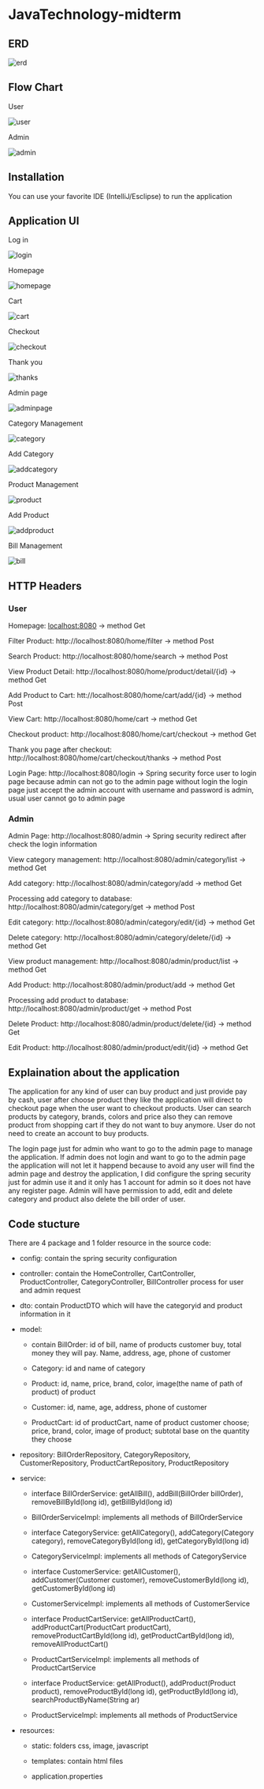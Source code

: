 # JavaTechnology-midterm
## ERD
![erd](https://user-images.githubusercontent.com/74971162/230759390-5cad6c94-b15d-4f07-8d52-3a676a422575.png)
## Flow Chart

User

![user](https://user-images.githubusercontent.com/74971162/230763190-5227235a-684d-448c-a5ca-e2e0d87bf13e.png)

Admin

![admin](https://user-images.githubusercontent.com/74971162/230764500-0744ede8-8663-472c-bf63-64df0f069e0e.png)


## Installation
You can use your favorite IDE (IntelliJ/Esclipse) to run the application

## Application UI
Log in

![login](https://user-images.githubusercontent.com/74971162/230759829-374e03dd-a730-415a-bad4-a5162a921ca0.png)

Homepage

![homepage](https://user-images.githubusercontent.com/74971162/230759759-50fb46a4-6460-4169-b515-6fe3751b5847.png)

Cart

![cart](https://user-images.githubusercontent.com/74971162/230759792-d2b76f03-2f4f-4c79-8ae1-1798d42f4ff1.png)

Checkout

![checkout](https://user-images.githubusercontent.com/74971162/230759802-32e236d4-2340-44f6-b646-69985439fee8.png)

Thank you 

![thanks](https://user-images.githubusercontent.com/74971162/230759809-7ab9a60d-cffa-4809-99a6-03689f1f178c.png)

Admin page

![adminpage](https://user-images.githubusercontent.com/74971162/230759820-3ae4d746-b644-420e-a409-756913c863b1.png)

Category Management

![category](https://user-images.githubusercontent.com/74971162/230759847-e0b1e8c3-e6b9-4db4-9b5a-b035eec3964f.png)

Add Category

![addcategory](https://user-images.githubusercontent.com/74971162/230759861-466b3d67-af6b-49ba-a512-e18bdccedac3.png)

Product Management

![product](https://user-images.githubusercontent.com/74971162/230759870-3af773aa-98d5-4506-a317-987ce0f7b2f0.png)

Add Product

![addproduct](https://user-images.githubusercontent.com/74971162/230759877-d4570bdd-347d-4270-a631-cc324163fa27.png)

Bill Management

![bill](https://user-images.githubusercontent.com/74971162/230759883-91c0cb5a-2c24-473e-8388-dc0340d854cc.png)

## HTTP Headers
### User
Homepage: [localhost:8080](http://localhost:8080/) -> method Get

Filter Product: http://localhost:8080/home/filter -> method Post

Search Product: http://localhost:8080/home/search -> method Post

View Product Detail: http://localhost:8080/home/product/detail/{id} -> method Get

Add Product to Cart: htt://localhost:8080/home/cart/add/{id} -> method Post

View Cart: http://localhost:8080/home/cart -> method Get

Checkout product: http://localhost:8080/home/cart/checkout -> method Get

Thank you page after checkout: http://localhost:8080/home/cart/checkout/thanks -> method Post 

Login Page: http://localhost:8080/login -> Spring security force user to login page because admin can not go to the admin page without login the login page just accept the admin account with username and password is admin, usual user cannot go to admin page

### Admin
Admin Page: http://localhost:8080/admin -> Spring security redirect after check the login information

View category management: http://localhost:8080/admin/category/list -> method Get

Add category: http://localhost:8080/admin/category/add -> method Get

Processing add category to database: http://localhost:8080/admin/category/get -> method Post

Edit category: http://localhost:8080/admin/category/edit/{id} -> method Get

Delete category: http://localhost:8080/admin/category/delete/{id} -> method Get

View product management: http://localhost:8080/admin/product/list -> method Get

Add Product: http://localhost:8080/admin/product/add -> method Get

Processing add product to database: http://localhost:8080/admin/product/get -> method Post 

Delete Product: http://localhost:8080/admin/product/delete/{id} -> method Get

Edit Product: http://localhost:8080/admin/product/edit/{id} -> method Get

## Explaination about the application

The application for any kind of user can buy product and just provide pay by cash, user after choose product they like the application will direct to checkout page when the user want to checkout products. User can search products by category, brands, colors and price also they can remove product from shopping cart if they do not want to buy anymore. User do not need to create an account to buy products. 

The login page just for admin who want to go to the admin page to manage the application. If admin does not login and want to go to the admin page the application will not let it happend because to avoid any user will find the admin page and destroy the application, I did configure the spring security just for admin use it and it only has 1 account for admin so it does not have any register page. Admin will have permission to add, edit and delete category and product also delete the bill order of user.

## Code stucture 
There are 4 package and 1 folder resource in the source code:

  + config: contain the spring security configuration
 
  + controller: contain the HomeController, CartController, ProductController, CategoryController, BillController process for user and admin request
  
  + dto: contain ProductDTO which will have the categoryid and product information in it 
  
  + model: 
  
      - contain BillOrder: id of bill, name of products customer buy, total money they will pay. Name, address, age, phone of customer  
      
      - Category: id and name of category
      
      - Product: id, name, price, brand, color, image(the name of path of product) of product
      
      - Customer: id, name, age, address, phone of customer
      
      - ProductCart: id of productCart, name of product customer choose; price, brand, color, image of product; subtotal base on the quantity they choose
      
  + repository: BillOrderRepository, CategoryRepository, CustomerRepository, ProductCartRepository, ProductRepository
  
  + service: 
 
      - interface BillOrderService: getAllBill(), addBill(BillOrder billOrder), removeBillById(long id), getBillById(long id)
      
      - BillOrderServiceImpl: implements all methods of BillOrderService
      
      - interface CategoryService: getAllCategory(), addCategory(Category category), removeCategoryById(long id), getCategoryById(long id)
      
      - CategoryServiceImpl: implements all methods of CategoryService
      
      - interface CustomerService: getAllCustomer(), addCustomer(Customer customer), removeCustomerById(long id), getCustomerById(long id)
      
      - CustomerServiceImpl: implements all methods of CustomerService
      
      - interface ProductCartService: getAllProductCart(), addProductCart(ProductCart productCart), removeProductCartById(long id), getProductCartById(long id),               removeAllProductCart()
      
      - ProductCartServiceImpl: implements all methods of ProductCartService
      
      - interface ProductService: getAllProduct(), addProduct(Product product), removeProductById(long id), getProductById(long id), searchProductByName(String ar)
      
      - ProductServiceImpl: implements all methods of ProductService
      
  + resources: 
 
      - static: folders css, image, javascript
      
      - templates: contain html files
      
      - application.properties








